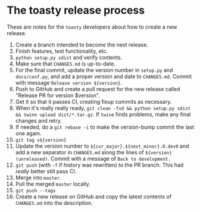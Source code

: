 # The toasty release process

These are notes for the `toasty` developers about how to create a new release.

1. Create a branch intended to become the next release.
2. Finish features, test functionality, etc.
3. `python setup.py sdist` and verify contents.
4. Make sure that `CHANGES.md` is up-to-date.
5. For the final commit, update the version number in `setup.py` and
   `docs/conf.py`, and add a proper version and date to `CHANGES.md`. Commit
   with message `Release version ${version}`.
6. Push to GitHub and create a pull request for the new release called
   "Release PR for version $version".
7. Get it so that it passes CI, creating fixup commits as necessary.
8. When it's really really ready, `git clean -fxd && python setup.py sdist &&
   twine upload dist/*.tar.gz`. If `twine` finds problems, make any final
   changes and retry.
9. If needed, do a `git rebase -i` to make the version-bump commit the last
   one again.
10. `git tag v${version}`
11. Update the version number to `${cur_major}.${next_minor}.0.dev0` and add a
    new separator in `CHANGES.md` along the lines of `${version} (unreleased)`.
    Commit with a message of `Back to development.`
12. `git push` (with `-f` if history was rewritten) to the PR branch. This had
    *really* better still pass CI.
13. Merge into `master`.
14. Pull the merged `master` locally.
15. `git push --tags`
16. Create a new release on GitHub and copy the latest contents of
    `CHANGES.md` into the description.
